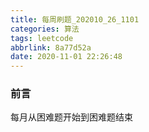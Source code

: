 ```yaml
---
title: 每周刷题_202010_26_1101
categories: 算法
tags: leetcode
abbrlink: 8a77d52a
date: 2020-11-01 22:26:48
---
```


### 前言
每月从困难题开始到困难题结束

<!--more-->

###